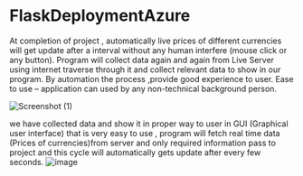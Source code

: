 # FlaskDeploymentAzure

At completion of project , automatically live prices of different currencies will get update after a interval without any human interfere (mouse click or any button).
Program will collect data again and again from Live Server using internet traverse through it and collect relevant data to show in our program.
By automation the process ,provide good experience to user.
Ease to use – application can used by any non-technical background person.


![Screenshot (1)](https://user-images.githubusercontent.com/54631466/153740262-62d7c650-d1a8-4c37-b1a9-97abd3a627f6.png)

we have collected data and show it in proper way to user in GUI (Graphical user interface) that is very easy to use , program will fetch real time data (Prices of currencies)from server and only required information pass to project and this cycle will automatically gets update after every few seconds. ![image](https://user-images.githubusercontent.com/54631466/153740275-405d231e-9c8d-454a-9a54-8f954c7050d6.png)

